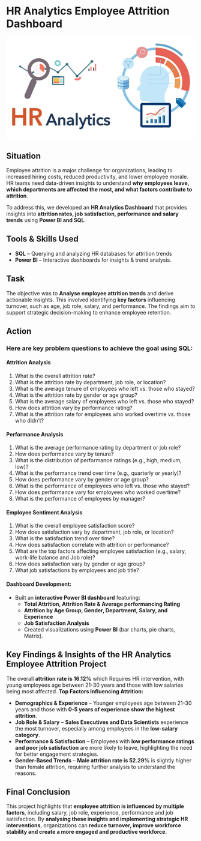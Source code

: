 # HR Analytics Employee Attrition Dashboard 
![image alt](https://github.com/bhaskarkumar222/HR-Analytics/blob/1aa0c9e6534d2f707a52b7bff27a5b9016bcf372/HR-Analytics-1170x630.jpg)

## Situation  
Employee attrition is a major challenge for organizations, leading to increased hiring costs, reduced productivity, and lower employee morale. HR teams need data-driven insights to understand **why employees leave, which departments are affected the most, and what factors contribute to attrition**.  

To address this, we developed an **HR Analytics Dashboard** that provides insights into **attrition rates, job satisfaction, performance and salary trends** using **Power BI and SQL**.

## Tools & Skills Used
* **SQL** – Querying and analyzing HR databases for attrition trends
* **Power BI** – Interactive dashboards for insights & trend analysis.

## Task  
The objective was to **Analyse employee attrition trends** and derive actionable insights. This involved identifying **key factors** influencing turnover, such as age, job role, salary, and performance. The findings aim to support strategic decision-making to enhance employee retention.

## Action
### Here are key problem questions to achieve the goal using SQL:

#### Attrition Analysis

1. What is the overall attrition rate?
2. What is the attrition rate by department, job role, or location?
3. What is the average tenure of employees who left vs. those who stayed?
4. What is the attrition rate by gender or age group?
5. What is the average salary of employees who left vs. those who stayed?
6. How does attrition vary by performance rating?
7. What is the attrition rate for employees who worked overtime vs. those who didn’t?

#### Performance Analysis

1.	What is the average performance rating by department or job role?
2.	How does performance vary by tenure?
3.	What is the distribution of performance ratings (e.g., high, medium, low)?
4.	What is the performance trend over time (e.g., quarterly or yearly)?
5.	How does performance vary by gender or age group?
6.	What is the performance of employees who left vs. those who stayed?
7.	How does performance vary for employees who worked overtime?
8.	What is the performance of employees by manager?

#### Employee Sentiment Analysis

1.	What is the overall employee satisfaction score?
2.	How does satisfaction vary by department, job role, or location?
3.	What is the satisfaction trend over time?
4.	How does satisfaction correlate with attrition or performance?
5.	What are the top factors affecting employee satisfaction (e.g., salary, work-life balance and Job role)?
6.	How does satisfaction vary by gender or age group?
7.	What job satisfactions by employees and job title?

#### Dashboard Development: 
   - Built an **interactive Power BI dashboard** featuring:
     - **Total Attrition, Attrition Rate & Average performancing Rating**
     - **Attrition by Age Group, Gender, Department, Salary, and Experience**
     - **Job Satisfaction Analysis**
     - Created visualizations using **Power BI** (bar charts, pie charts, Matrix).  

## Key Findings & Insights of the HR Analytics Employee Attrition Project
The overall **attrition rate is 16.12%** which Requires HR intervention, with young employees age between 21-30 years and those with low salaries being most affected.
**Top Factors Influencing Attrition:**
- **Demographics & Experience** – Younger employees age between 21-30 years and those with **0-5 years of experience show the highest attrition**.
- **Job Role & Salary** – **Sales Executives and Data Scientists** experience the most turnover, especially among employees in the **low-salary category**.
- **Performance & Satisfaction** – Employees with **low performance ratings and poor job satisfaction** are more likely to leave, highlighting the need for better engagement strategies.
- **Gender-Based Trends** – **Male attrition rate is 52.29%** is slightly higher than female attrition, requiring further analysis to understand the reasons.

## Final Conclusion
This project highlights that **employee attrition is influenced by multiple factors**, including salary, job role, experience, performance and job satisfaction. By **analysing these insights and implementing strategic HR interventions**, organizations can **reduce turnover, improve workforce stability and create a more engaged and productive workforce**.




